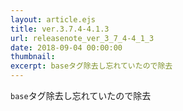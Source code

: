 ```yaml
---
layout: article.ejs
title: ver.3.7.4-4.1.3
url: releasenote_ver_3_7_4-4_1_3
date: 2018-09-04 00:00:00
thumbnail: 
excerpt: baseタグ除去し忘れていたので除去
---
```


`base`タグ除去し忘れていたので除去
